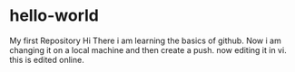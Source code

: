 # hello-world
My first Repository
Hi There i am learning the basics of github.
Now i am changing it on a local machine and then create a push.
now editing it in vi.
this is edited online.
